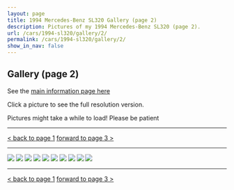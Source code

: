 ```yaml
---
layout: page
title: 1994 Mercedes-Benz SL320 Gallery (page 2)
description: Pictures of my 1994 Mercedes-Benz SL320 (page 2).
url: /cars/1994-sl320/gallery/2/
permalink: /cars/1994-sl320/gallery/2/
show_in_nav: false
---
```


## Gallery (page 2)

See the [main information page here](/cars/1994-sl320/)

Click a picture to see the full resolution version.

Pictures might take a while to load! Please be patient

<hr>

[< back to page 1](/cars/1994-sl320/gallery/)
[forward to page 3 >](/cars/1994-sl320/gallery/3/)

<hr>

<a href="/assets/cars-1994-sl320/sl011.jpg"><image src="/assets/cars-1994-sl320/sl011.jpg" /></a>
<a href="/assets/cars-1994-sl320/sl012.jpg"><image src="/assets/cars-1994-sl320/sl012.jpg" /></a>
<a href="/assets/cars-1994-sl320-1.jpg"><image src="/assets/cars-1994-sl320-1.jpg" /></a>
<a href="/assets/cars-1994-sl320/sl014.jpg"><image src="/assets/cars-1994-sl320/sl014.jpg" /></a>
<a href="/assets/cars-1994-sl320/sl015.jpg"><image src="/assets/cars-1994-sl320/sl015.jpg" /></a>
<a href="/assets/cars-1994-sl320/sl016.jpg"><image src="/assets/cars-1994-sl320/sl016.jpg" /></a>
<a href="/assets/cars-1994-sl320/sl017.jpg"><image src="/assets/cars-1994-sl320/sl017.jpg" /></a>
<a href="/assets/cars-1994-sl320/sl018.jpg"><image src="/assets/cars-1994-sl320/sl018.jpg" /></a>
<a href="/assets/cars-1994-sl320/sl019.jpg"><image src="/assets/cars-1994-sl320/sl019.jpg" /></a>
<a href="/assets/cars-1994-sl320/sl020.jpg"><image src="/assets/cars-1994-sl320/sl020.jpg" /></a>

<hr>

[< back to page 1](/cars/1994-sl320/gallery/)
[forward to page 3 >](/cars/1994-sl320/gallery/3/)
